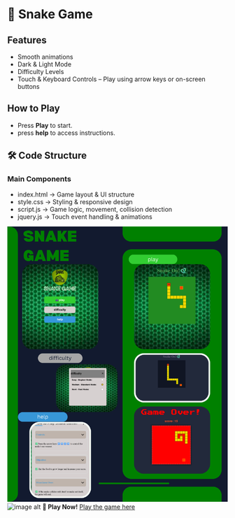# 🐍 Snake Game
## Features
- Smooth animations
- Dark & Light Mode
- Difficulty Levels
- Touch & Keyboard Controls – Play using arrow keys or on-screen buttons
## How to Play
- Press **Play** to start.
- press **help** to access instructions.
## 🛠 Code Structure
### Main Components
 - index.html → Game layout & UI structure
 - style.css → Styling & responsive design
 - script.js → Game logic, movement, collision detection
 - jquery.js → Touch event handling & animations
 
![image alt](https://github.com/bpmfMohammedAbdu/snake-game/blob/441678b66c85a29d3fb73a97e9dd63b6a7510300/Green%20and%20White%20Clean%20snake%20game%20Mockup.png)
![image alt](https://github.com/bpmfMohammedAbdu/snake-game/blob/dc63fd9ca61705bde580d31fe51d27043acfb1b1/White%20%26%20Green%20Mobile%20Mockup%20snake%20game%20Photo%20Collage%20Beauty%20Pinterest%20Pin.png)
     **🐍 Play  Now!**
 [Play the game here](https://bpmfmohammedabdu.github.io/snake-game/)


